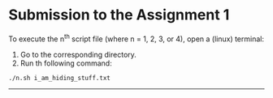 # Submission to the Assignment 1 

To execute the n<sup>th</sup> script file (where n = 1, 2, 3,  or 4), open a (linux) terminal:
1. Go to the corresponding directory.
2. Run th following command:

``` sh
./n.sh i_am_hiding_stuff.txt
```

---
